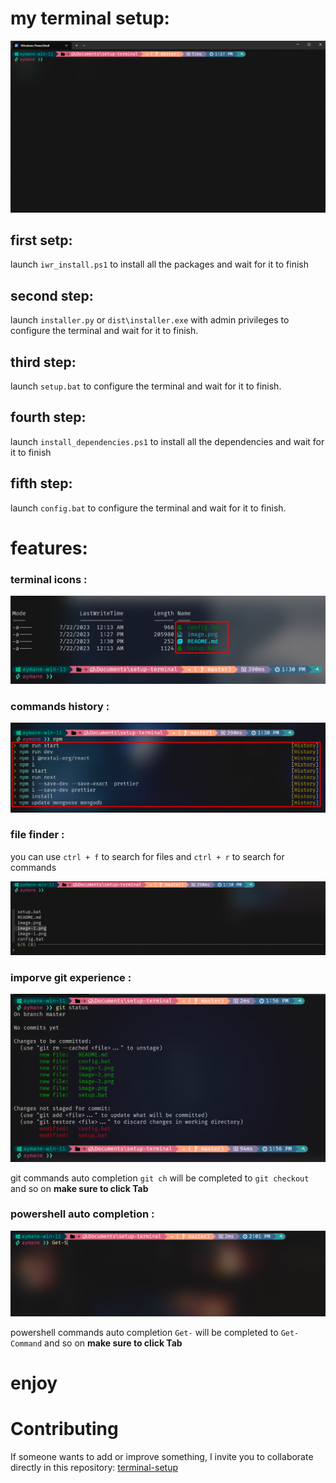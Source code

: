 # my terminal setup:

![Alt text](image.png)

## first setp:

launch `iwr_install.ps1` to install all the packages and wait for it to finish

## second step:

launch `installer.py` or `dist\installer.exe` with admin privileges to configure the terminal and wait for it to finish.

## third step:

launch `setup.bat` to configure the terminal and wait for it to finish.

## fourth step:

launch `install_dependencies.ps1` to install all the dependencies and wait for it to finish

## fifth step:

launch `config.bat` to configure the terminal and wait for it to finish.

# features:

### terminal icons :

![Alt text](image-1.png)

### commands history :

![Alt text](image-2.png)

### file finder :

you can use `ctrl + f` to search for files and `ctrl + r` to search for commands

![Alt text](image-3.png)

### imporve git experience :

![Alt text](image-4.png)

git commands auto completion `git ch` will be completed to `git checkout` and so on <strong> make sure to click Tab </strong>

### powershell auto completion :

![Alt text](image-5.png)

powershell commands auto completion `Get-` will be completed to `Get-Command` and so on <strong> make sure to click Tab </strong>

# enjoy

# Contributing

If someone wants to add or improve something, I invite you to collaborate directly in this repository: [terminal-setup](https://github.com/aymaneallaoui/setup-terminal)

